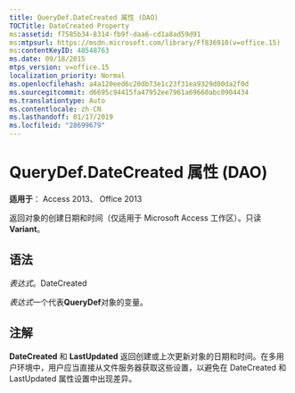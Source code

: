 ```yaml
---
title: QueryDef.DateCreated 属性 (DAO)
TOCTitle: DateCreated Property
ms:assetid: f7585b34-8314-fb9f-daa6-cd1a8ad59d91
ms:mtpsurl: https://msdn.microsoft.com/library/Ff836910(v=office.15)
ms:contentKeyID: 48548763
ms.date: 09/18/2015
mtps_version: v=office.15
localization_priority: Normal
ms.openlocfilehash: a4a120eed6c20db73e1c23f31ea9329d00da2f0d
ms.sourcegitcommit: d6695c94415fa47952ee7961a69660abc0904434
ms.translationtype: Auto
ms.contentlocale: zh-CN
ms.lasthandoff: 01/17/2019
ms.locfileid: "28699679"
---
```

# <a name="querydefdatecreated-property-dao"></a>QueryDef.DateCreated 属性 (DAO)


**适用于**： Access 2013、 Office 2013

返回对象的创建日期和时间（仅适用于 Microsoft Access 工作区）。只读 **Variant**。

## <a name="syntax"></a>语法

*表达式*。DateCreated

*表达式*一个代表**QueryDef**对象的变量。

## <a name="remarks"></a>注解

**DateCreated** 和 **LastUpdated** 返回创建或上次更新对象的日期和时间。在多用户环境中，用户应当直接从文件服务器获取这些设置，以避免在 DateCreated 和 LastUpdated 属性设置中出现差异。


